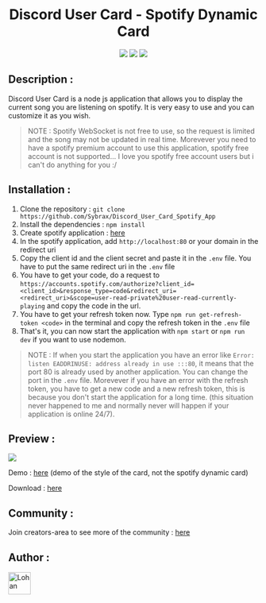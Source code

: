 <body style="width: 100%; height: 100%">
  
  <h1 align="center">Discord User Card - Spotify Dynamic Card</h1>
  <p align="center">
    <a target='_blank' href='https://developer.mozilla.org/fr/'><img src="https://forthebadge.com/images/badges/uses-html.svg"></a>&nbsp<a target='_blank' href='https://developer.mozilla.org/fr/'><img src="https://forthebadge.com/images/badges/uses-css.svg"></a>&nbsp<a target='_blank' href='https://developer.mozilla.org/fr/'><img src="https://forthebadge.com/images/badges/uses-js.svg"></a>
  </p>
</body>

## Description :

Discord User Card is a node js application that allows you to display the current song you are listening on spotify. It is very easy to use and you can customize it as you wish.

> NOTE : Spotify WebSocket is not free to use, so the request is limited and the song may not be updated in real time. Morevever you need to have a spotify premium account to use this application, spotify free account is not supported... I love you spotify free account users but i can't do anything for you :/

## Installation :

1. Clone the repository : `git clone https://github.com/Sybrax/Discord_User_Card_Spotify_App`
2. Install the dependencies : `npm install`
3. Create spotify application : <a href="https://developer.spotify.com/dashboard/applications">here</a>
4. In the spotify application, add `http://localhost:80` or your domain in the redirect uri
5. Copy the client id and the client secret and paste it in the `.env` file. You have to put the same redirect uri in the `.env` file
6. You have to get your code, do a request to `https://accounts.spotify.com/authorize?client_id=<client_id>&response_type=code&redirect_uri=<redirect_uri>&scope=user-read-private%20user-read-currently-playing` and copy the code in the url.
7. You have to get your refresh token now. Type `npm run get-refresh-token <code>` in the terminal and copy the refresh token in the `.env` file
8. That's it, you can now start the application with `npm start` or `npm run dev` if you want to use nodemon.

> NOTE : If when you start the application you have an error like `Error: listen EADDRINUSE: address already in use :::80`, it means that the port 80 is already used by another application. You can change the port in the `.env` file. Morevever if you have an error with the refresh token, you have to get a new code and a new refresh token, this is because you don't start the application for a long time. (this situation never happened to me and normally never will happen if your application is online 24/7).

## Preview :

<img src="https://i.imgur.com/ojXknMm.png">

Demo : <a href="https://sybrax.github.io/Discord-User-Card/">here</a> (demo of the style of the card, not the spotify dynamic card)

Download : <a href="https://github.com/Sybrax/Discord_User_Card_Spotify_App/releases/download/1.0.0/Discord_Spotify_App_1.0.0.rar">here</a>

## Community :

Join creators-area to see more of the community : <a href="https://discord.gg/fHYmhV3r3k">here</a>

## Author :

<p>
  <a href="https://github.com/Sybrax"><img width="45" src="https://avatars.githubusercontent.com/u/45593750?s=64&v=4" alt="Lohan" style="max-width: 100%;"></a>
</p>
 
</ul>
